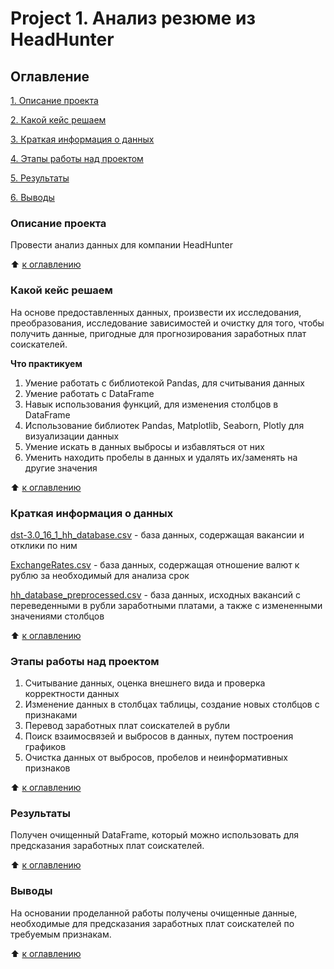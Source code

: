 # Project 1. Анализ резюме из HeadHunter

## Оглавление
[1. Описание проекта](
https://github.com/ArturArtikov/Educational_projects/tree/main/Project_1_Analysis_of_resumes_from_HeadHunter/README.md#Описание-проекта)

[2. Какой кейс решаем](
https://github.com/ArturArtikov/Educational_projects/tree/main/Project_1_Analysis_of_resumes_from_HeadHunter/README.md#Какой-кейс-решаем)

[3. Краткая информация о данных](
https://github.com/ArturArtikov/Educational_projects/tree/main/Project_1_Analysis_of_resumes_from_HeadHunter/README.md#Краткая-информация-о-данных)

[4. Этапы работы над проектом](
https://github.com/ArturArtikov/Educational_projects/tree/main/Project_1_Analysis_of_resumes_from_HeadHunter/README.md#Этапы-работы-над-проектом)

[5. Результаты](
https://github.com/ArturArtikov/Educational_projects/tree/main/Project_1_Analysis_of_resumes_from_HeadHunter/README.md#Результаты)

[6. Выводы](
https://github.com/ArturArtikov/Educational_projects/tree/main/Project_1_Analysis_of_resumes_from_HeadHunter/README.md#Выводы)

### Описание проекта
Провести анализ данных для компании HeadHunter

:arrow_up: [к оглавлению](
https://github.com/ArturArtikov/Educational_projects/tree/main/Project_1_Analysis_of_resumes_from_HeadHunter/README.md#Оглавление)

### Какой кейс решаем
На основе предоставленных данных, произвести их исследования, преобразования, исследование зависимостей и очистку для того, чтобы получить данные, пригодные для прогнозирования заработных плат соискателей.

**Что практикуем**
1. Умение работать с библиотекой Pandas, для считывания данных
2. Умение работать с DataFrame
3. Навык использования функций, для изменения столбцов в DataFrame
4. Использование библиотек Pandas, Matplotlib, Seaborn, Plotly для визуализации данных
5. Умение искать в данных выбросы и избавляться от них
6. Уменить находить пробелы в данных и удалять их/заменять на другие значения

:arrow_up: [к оглавлению](
https://github.com/ArturArtikov/Educational_projects/tree/main/Project_1_Analysis_of_resumes_from_HeadHunter/README.md#Оглавление)

### Краткая информация о данных
[dst-3.0_16_1_hh_database.csv](https://drive.google.com/file/d/1aWXimfA5HMvh0SUdng_FdUhtHKr0N-8l/view?usp=sharing) - база данных, содержащая вакансии и отклики по ним

[ExchangeRates.csv](https://github.com/ArturArtikov/Educational_projects/blob/main/Project_1_Analysis_of_resumes_from_HeadHunter/data/ExchangeRates.csv) - база данных, содержащая отношение валют к рублю за необходимый для анализа срок

[hh_database_preprocessed.csv](https://github.com/ArturArtikov/Educational_projects/blob/main/Project_1_Analysis_of_resumes_from_HeadHunter/data/hh_database_preprocessed.csv) - база данных, исходных вакансий с переведенными в рубли заработными платами, а также с измененными значениями столбцов

:arrow_up: [к оглавлению](
https://github.com/ArturArtikov/Educational_projects/tree/main/Project_1_Analysis_of_resumes_from_HeadHunter/README.md#Оглавление)

### Этапы работы над проектом

1. Считывание данных, оценка внешнего вида и проверка корректности данных
2. Изменение данных в столбцах таблицы, создание новых столбцов с признаками
3. Перевод заработных плат соискателей в рубли
4. Поиск взаимосвязей и выбросов в данных, путем построения графиков
5. Очистка данных от выбросов, пробелов и неинформативных признаков

:arrow_up: [к оглавлению](
https://github.com/ArturArtikov/Educational_projects/tree/main/Project_1_Analysis_of_resumes_from_HeadHunter/README.md#Оглавление)

### Результаты
Получен очищенный DataFrame, который можно использовать для предсказания заработных плат соискателей.

:arrow_up: [к оглавлению](
https://github.com/ArturArtikov/Educational_projects/tree/main/Project_1_Analysis_of_resumes_from_HeadHunter/README.md#Оглавление)

### Выводы
На основании проделанной работы получены очищенные данные, необходимые для предсказания заработных плат соискателей по требуемым признакам.

:arrow_up: [к оглавлению](
https://github.com/ArturArtikov/Educational_projects/tree/main/Project_1_Analysis_of_resumes_from_HeadHunter/README.md#Оглавление)
